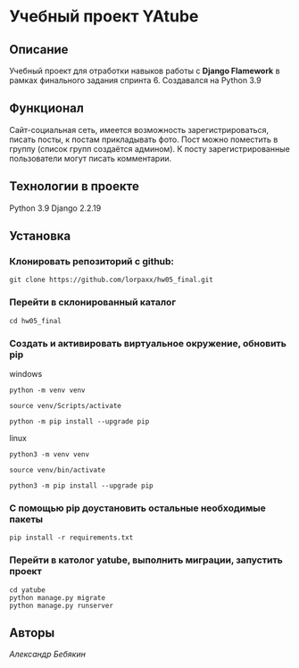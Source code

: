 # Учебный проект YAtube
## Описание
Учебный проект для отработки навыков работы с **Django Flamework** в рамках финального задания спринта 6.
Создавался на Python 3.9
## Функционал
Сайт-социальная сеть, имеется возможность зарегистрироваться, писать посты, к постам прикладывать фото. Пост можно поместить в группу (список групп создаётся админом). К посту зарегистрированные пользователи могут писать комментарии.
## Технологии в проекте
Python 3.9
Django 2.2.19

## Установка
### Клонировать репозиторий с github:
```
git clone https://github.com/lorpaxx/hw05_final.git
```
### Перейти в склонированный каталог
```
cd hw05_final
```
### Создать и активировать виртуальное окружение, обновить pip
windows
```
python -m venv venv

source venv/Scripts/activate

python -m pip install --upgrade pip
```
linux
```
python3 -m venv venv

source venv/bin/activate

python3 -m pip install --upgrade pip
```
### C помощью pip доустановить остальные необходимые пакеты
```
pip install -r requirements.txt
```
### Перейти в католог yatube, выполнить миграции, запустить проект
```
cd yatube
python manage.py migrate
python manage.py runserver
```
 ## Авторы
 *Александр Бебякин*